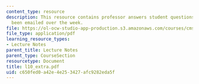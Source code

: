 ```yaml
---
content_type: resource
description: This resource contains professor answers student questions that have
  been emailed over the week.
file: https://ol-ocw-studio-app-production.s3.amazonaws.com/courses/cms-610-media-industries-and-systems-spring-2006/c650fed0a42e4e253427afc9282eda5f_l10_extra.pdf
file_type: application/pdf
learning_resource_types:
- Lecture Notes
parent_title: Lecture Notes
parent_type: CourseSection
resourcetype: Document
title: l10_extra.pdf
uid: c650fed0-a42e-4e25-3427-afc9282eda5f
---
```


